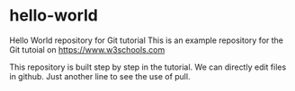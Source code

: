 # hello-world
Hello World repository for Git tutorial
This is an example repository for the Git tutoial on https://www.w3schools.com

This repository is built step by step in the tutorial.
We can directly edit files in github.
Just another line to see the use of pull.
